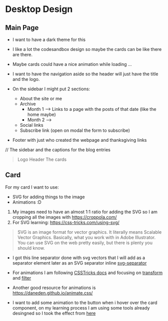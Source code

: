 # Desktop Design

## Main Page

- I want to have a dark theme for this
- I like a lot the codesandbox design so maybe the cards can be like there are there.
- Maybe cards could have a nice animation while loading ...
- I want to have the navigation aside so the header will just have the title and the logo.
- On the sidebar I might put 2 sections:

  - About the site or me
  - Archive
    - Month 1 --> Links to a page with the posts of that date (like the home maybe)
    - Month 2 -->
  - Social links
  - Subscribe link (open on modal the form to subscribe)

- Footer with just who created the webpage and thanksgiving links

// The sidebar and the captions for the blog entries

> Logo Header
> The cards

## Card

For my card I want to use:

- SVG for adding things to the image
- Animations :D

1. My images need to have an almost 1:1 ratio for adding the SVG so I am cropping all the images with https://croppola.com/
2. For SVG learning: https://css-tricks.com/using-svg/

> SVG is an image format for vector graphics. It literally means Scalable Vector Graphics. Basically, what you work with in Adobe Illustrator. You can use SVG on the web pretty easily, but there is plenty you should know.

- I got this line separator done with svg vectors that I will add as a separator element later as an SVG separator inline [svg-separator](./images/line-separator.svg)

- For animations I am following [CSSTricks docs](https://css-tricks.com/almanac/properties/a/animation/) and focusing on [transform](https://css-tricks.com/almanac/properties/t/transform/) and [filter](https://css-tricks.com/almanac/properties/f/filter/)
- Another good resource for animations is https://daneden.github.io/animate.css/

- I want to add some animation to the button when i hover over the card component, on my learning process I am using some tools already desingned so I took the effect from [here](https://github.com/daneden/animate.css/blob/master/source/bouncing_entrances/bounceInLeft.css)
